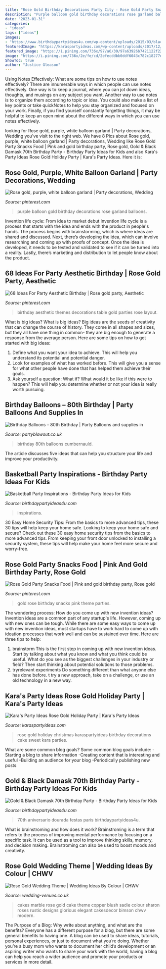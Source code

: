 ```yaml
---
title: "Rose Gold Birthday Decorations Party City - Rose Gold Party Snacks Food"
description: "Purple balloon gold birthday decorations rose garland balloons"
date: "2023-01-31"
categories:
- "ideas"
tags: ["ideas"]
images:
- "https://www.birthdaypartyideas4u.com/wp-content/uploads/2015/03/black-damask-70th-birthday-party-ideas-380x570.jpg"
featuredImage: "https://karaspartyideas.com/wp-content/uploads/2017/12/Rose-Gold-Holiday-Party-via-Karas-Party-Ideas-KarasPartyIdeas.com8_.jpeg"
featured_image: "https://i.pinimg.com/736x/97/a6/39/97a63926b7421122f22e08e900704ec4.jpg"
image: "https://i.pinimg.com/736x/2e/fe/cd/2efecddbb0ddf6043c782c18277e9791.jpg"
ShowToc: true
author: "Justice Gleason"
---
```



Using Notes Effectively: What are some tips on how to use notes effectively?
There are innumerable ways in which people can use notes effectively. One way is to keep a journal, where you can jot down ideas, thoughts, and musings on any subject you want. Another way to use notes is to organize them according to topic or idea. You could also make a list of key points or take quickNotes to help you stay organized and focused on your work. Finally, if you find yourself constantly forgetting things, it may be helpful to keep an open mind about the different ways in which you can use notes effectively.

	

		
looking for Rose gold, purple, white balloon garland | Party decorations, Wedding you've visit to the right web. We have 8 Pics about Rose gold, purple, white balloon garland | Party decorations, Wedding like Rose Gold Party Snacks Food | Pink and gold birthday party, Rose gold, Gold &amp; Black Damask 70th Birthday Party - Birthday Party Ideas for Kids and also Kara&#039;s Party Ideas Rose Gold Holiday Party | Kara&#039;s Party Ideas. Here it is:
		
    
## Rose Gold, Purple, White Balloon Garland | Party Decorations, Wedding

<img loading=lazy src="https://i.pinimg.com/736x/97/a6/39/97a63926b7421122f22e08e900704ec4.jpg" onerror="this.onerror=null;this.src='https://tse2.mm.bing.net/th?id=OIP.XZ4LGdpcsf9Pg9grQYNp3gHaLH&amp;pid=15.1';" alt="Rose gold, purple, white balloon garland | Party decorations, Wedding">

_Source: pinterest.com_

>purple balloon gold birthday decorations rose garland balloons. 

	

Invention life cycle: From idea to market debut
Invention life cycle is a process that starts with the idea and ends with the product in people's hands. The process begins with brainstorming, which is where ideas are shared and discussed. Next, there’s developing the idea, which can involve researching and coming up with proofs of concept. Once the idea is developed, it needs to be tested and validated to see if it can be turned into a reality. Lastly, there’s marketing and distribution to let people know about the product.

    
## 68 Ideas For Party Aesthetic Birthday | Rose Gold Party, Aesthetic

<img loading=lazy src="https://i.pinimg.com/736x/c5/4e/de/c54edef9dacda5af0867ba5aec5b7930.jpg" onerror="this.onerror=null;this.src='https://tse3.mm.bing.net/th?id=OIP.4Z_zbtSAbyx0amV0Ffb49wAAAA&amp;pid=15.1';" alt="68 Ideas For Party Aesthetic Birthday | Rose gold party, Aesthetic">

_Source: pinterest.com_

>birthday aesthetic themes decorations table gold parties rose layout. 

	

What is big ideas?
What is big ideas? Big ideas are the seeds of creativity that can change the course of history. They come in all shapes and sizes, but they all have one thing in common- they are big enough to generate a response from the average person. Here are some tips on how to get started with big ideas: 
1. Define what you want your idea to achieve. This will help you understand its potential and potential danger. 
2. Look for examples of what has worked before. This will give you a sense for what other people have done that has helped them achieve their goals. 
3. Ask yourself a question: What if? What would it be like if this were to happen? This will help you determine whether or not your idea is really worth pursuing. 

    
## Birthday Balloons – 80th Birthday | Party Balloons And Supplies In

<img loading=lazy src="http://www.partyblowout.co.uk/wp-content/gallery/80th-birthday-1/2016-06-11-17.52.57-1.jpg" onerror="this.onerror=null;this.src='https://tse3.mm.bing.net/th?id=OIP.2XH-E9yEJnJ4DpYh7koEaAAAAA&amp;pid=15.1';" alt="Birthday Balloons – 80th Birthday | Party Balloons and supplies in">

_Source: partyblowout.co.uk_

>birthday 80th balloons cumbernauld. 

	

The article discusses five ideas that can help you structure your life and improve your productivity.

    
## Basketball Party Inspirations - Birthday Party Ideas For Kids

<img loading=lazy src="https://birthdaypartyideas4u.com/wp-content/uploads/2017/12/Basketball-Party-600x923.png" onerror="this.onerror=null;this.src='https://tse3.mm.bing.net/th?id=OIP.ddRqVQcEjioXI2p5Gnw4YQHaLZ&amp;pid=15.1';" alt="Basketball Party Inspirations - Birthday Party Ideas for Kids">

_Source: birthdaypartyideas4u.com_

>inspirations. 

	

30 Easy Home Security Tips: From the basics to more advanced tips, these 30 tips will help keep your home safe.
Looking to keep your home safe and secure? Check out these 30 easy home security tips from the basics to more advanced tips. From keeping your front door unlocked to installing a security system, these tips will help make your home feel more secure and worry-free.

    
## Rose Gold Party Snacks Food | Pink And Gold Birthday Party, Rose Gold

<img loading=lazy src="https://i.pinimg.com/736x/2e/fe/cd/2efecddbb0ddf6043c782c18277e9791.jpg" onerror="this.onerror=null;this.src='https://tse2.mm.bing.net/th?id=OIP.djKFmngINHB7uotgYR1LiwHaJ3&amp;pid=15.1';" alt="Rose Gold Party Snacks Food | Pink and gold birthday party, Rose gold">

_Source: pinterest.com_

>gold rose birthday snacks pink theme parties. 

	

The wondering process: How do you come up with new invention ideas?
Invention ideas are a common part of any startup's life. However, coming up with new ones can be tough. While there are some easy ways to come up with new invention ideas, most startups have to work hard to come up with ideation processes that work well and can be sustained over time. Here are three tips to help:
1) brainstorm
This is the first step in coming up with new invention ideas. Start by talking about what you know and what you think could be useful. What do you see as the biggest challenges in your industry or field? Then start thinking about potential solutions to those problems.
2) tryrelevant experiments
Do something different than what anyone else has done before. t try a new approach, take on a challenge, or use an old technology in a new way.

    
## Kara&#039;s Party Ideas Rose Gold Holiday Party | Kara&#039;s Party Ideas

<img loading=lazy src="https://karaspartyideas.com/wp-content/uploads/2017/12/Rose-Gold-Holiday-Party-via-Karas-Party-Ideas-KarasPartyIdeas.com8_.jpeg" onerror="this.onerror=null;this.src='https://tse4.mm.bing.net/th?id=OIP.bN7rV7PjRFzS12eDmIruPAHaLH&amp;pid=15.1';" alt="Kara&#039;s Party Ideas Rose Gold Holiday Party | Kara&#039;s Party Ideas">

_Source: karaspartyideas.com_

>rose gold holiday christmas karaspartyideas birthday decorations cake sweet kara parties. 

	

What are some common blog goals?
Some common blog goals include: 
-Starting a blog to share information 
-Creating content that is interesting and useful 
-Building an audience for your blog 
-Periodically publishing new posts

    
## Gold &amp; Black Damask 70th Birthday Party - Birthday Party Ideas For Kids

<img loading=lazy src="https://www.birthdaypartyideas4u.com/wp-content/uploads/2015/03/black-damask-70th-birthday-party-ideas-380x570.jpg" onerror="this.onerror=null;this.src='https://tse2.mm.bing.net/th?id=OIP.XiV8TTo1JW_CSHpWVx1-8QHaLH&amp;pid=15.1';" alt="Gold &amp; Black Damask 70th Birthday Party - Birthday Party Ideas for Kids">

_Source: birthdaypartyideas4u.com_

>70th aniversario dourada festas paris birthdaypartyideas4u. 

	

What is brainstroming and how does it work?
Brainstroming is a term that refers to the process of improving mental performance by focusing on a specific task. It can be used as a tool to improve thinking skills, memory, and decision making. Brainstroming can also be used to boost moods and creativity.

    
## Rose Gold Wedding Theme | Wedding Ideas By Colour | CHWV

<img loading=lazy src="https://www.wedding-venues.co.uk/sites/default/files/21.wedding-ideas-colour-rose-gold-wedding-theme.jpg" onerror="this.onerror=null;this.src='https://tse3.mm.bing.net/th?id=OIP.TEE-oFlR5MloxqtS1NelVAHaLH&amp;pid=15.1';" alt="Rose Gold Wedding Theme | Wedding Ideas By Colour | CHWV">

_Source: wedding-venues.co.uk_

>cakes marble rose gold cake theme copper blush sadie colour sharon roses rustic designs glorious elegant cakesdecor bimson chwv modern. 

	

The Purpose of a Blog: Why write about anything, and what are the benefits?
Everyone has a different purpose for a blog, but there are some general benefits to having one. A blog can be used to share ideas, tutorials, personal experiences, or just to document what you’re doing. Whether you’re a busy mom who wants to document her child’s development or an aspiring writer who wants to share your work with the world, having a blog can help you reach a wider audience and promote your products or services in more detail.

